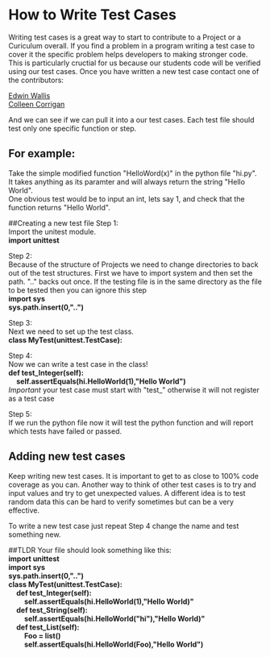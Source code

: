 # How to Write Test Cases
Writing test cases is a great way to start to contribute to a Project or a Curiculum overall. If you find a problem in a program writing a test case to cover it the specific problem helps developers to making stronger code. This is particularly cructial for us because our students code will be verified using our test cases. Once you have written a new test case contact one of the contributors:  

[Edwin Wallis](https://github.com/meowskers)  
[Colleen Corrigan](https://github.com/collcorr72)  

And we can see if we can pull it into a our test cases. Each test file should test only one specific function or step.  
## For example:
Take the simple modified function "HelloWord(x)" in the python file "hi.py".  
It takes anything as its paramter and will always return the string "Hello World".   
One obvious test would be to input an int, lets say 1, and check that the function returns "Hello World".

##Creating a new test file
Step 1:  
Import the unitest module.  
**import unittest**  
  
Step 2:  
Because of the structure of Projects we need to change directories to back out of the test structures. First we have to import system and then set the path. ".." backs out once. If the testing file is in the same directory as the file to be tested then you can ignore this step  
**import sys**  
**sys.path.insert(0,"..")** 
  
Step 3:  
Next we need to set up the test class.  
**class MyTest(unittest.TestCase):**

Step 4:  
Now we can write a test case in the class!  
**def test_Integer(self):**  
&nbsp;&nbsp;&nbsp;&nbsp;**self.assertEquals(hi.HelloWorld(1),"Hello World")**   
*Important* your test case must start with "test_" otherwise it will not register as a test case   
 
Step 5:  
If we run the python file now it will test the python function and will report which tests have failed or passed.   
## Adding new test cases   
Keep writing new test cases. It is important to get to as close to 100% code coverage as you can. Another way to think of other test cases is to try and input values and try to get unexpected values. A different idea is to test random data this can be hard to verify sometimes but can be a very effective.  
 
To write a new test case just repeat Step 4 change the name and test something new. 
   
##TLDR 
Your file should look something like this:  
**import unittest**  
**import sys**  
**sys.path.insert(0,"..")**  
**class MyTest(unittest.TestCase):**  
&nbsp;&nbsp;&nbsp;&nbsp;**def test_Integer(self):**  
&nbsp;&nbsp;&nbsp;&nbsp;&nbsp;&nbsp;&nbsp;&nbsp;**self.assertEquals(hi.HelloWorld(1),"Hello World)"**   
&nbsp;&nbsp;&nbsp;&nbsp;**def test_String(self):**  
&nbsp;&nbsp;&nbsp;&nbsp;&nbsp;&nbsp;&nbsp;&nbsp;**self.assertEquals(hi.HelloWorld("hi"),"Hello World)"**  
&nbsp;&nbsp;&nbsp;&nbsp;**def test_List(self):**  
&nbsp;&nbsp;&nbsp;&nbsp;&nbsp;&nbsp;&nbsp;&nbsp;**Foo = list()**  
&nbsp;&nbsp;&nbsp;&nbsp;&nbsp;&nbsp;&nbsp;&nbsp;**self.assertEquals(hi.HelloWorld(Foo),"Hello World")**    